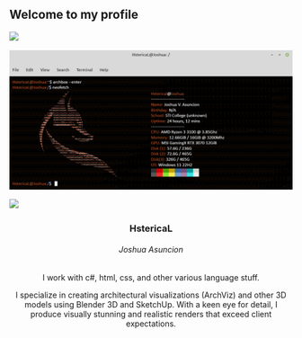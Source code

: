   ## Welcome to my profile
  
  ![](https://i.imgur.com/waxVImv.png)
 
  <img src="https://raw.githubusercontent.com/HstericaL/HstericaL/main/test.png">

  ![](https://i.imgur.com/waxVImv.png)
  
  <h3 align="center">HstericaL</h3>
  <h6 align="center">Joshua Asuncion</h6>
  
  <p align="center">I work with c#, html, css, and other various language stuff.</p>
   <p align="center">I specialize in creating architectural visualizations (ArchViz) and other 3D models using Blender 3D and SketchUp. With a keen eye for detail, I produce visually stunning and realistic renders that exceed client expectations.</p>
